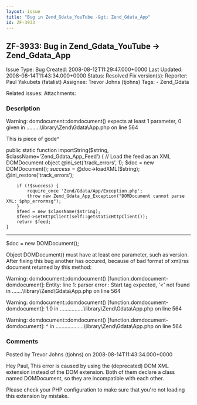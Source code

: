 ```yaml
---
layout: issue
title: "Bug in Zend_Gdata_YouTube -&gt; Zend_Gdata_App"
id: ZF-3933
---
```


ZF-3933: Bug in Zend\_Gdata\_YouTube -> Zend\_Gdata\_App
--------------------------------------------------------

 Issue Type: Bug Created: 2008-08-12T11:29:47.000+0000 Last Updated: 2008-08-14T11:43:34.000+0000 Status: Resolved Fix version(s): 
 Reporter:  Paul Yakubets (fatalist)  Assignee:  Trevor Johns (tjohns)  Tags: - Zend\_Gdata
 
 Related issues: 
 Attachments: 
### Description

Warning: domdocument::domdocument() expects at least 1 parameter, 0 given in .........\\library\\Zend\\Gdata\\App.php on line 564

This is piece of gode^

public static function importString($string, $className='Zend\_Gdata\_App\_Feed') { // Load the feed as an XML DOMDocument object @ini\_set('track\_errors', 1); $doc = new DOMDocument(); $success = @$doc->loadXML($string); @ini\_restore('track\_errors');

 
        if (!$success) {
            require_once 'Zend/Gdata/App/Exception.php';
            throw new Zend_Gdata_App_Exception("DOMDocument cannot parse XML: $php_errormsg");
        }
        $feed = new $className($string);
        $feed->setHttpClient(self::getstaticHttpClient());
        return $feed;
    }


- - - - - -

$doc = new DOMDocument();

Object DOMDocument() must have at least one parameter, such as version. After fixing this bug another has occured, because of bad format of xml/rss document returned by this method:

Warning: domdocument::domdocument() [function.domdocument-domdocument]: Entity: line 1: parser error : Start tag expected, '<' not found in .......\\library\\Zend\\Gdata\\App.php on line 564

Warning: domdocument::domdocument() [function.domdocument-domdocument]: 1.0 in ................\\library\\Zend\\Gdata\\App.php on line 564

Warning: domdocument::domdocument() [function.domdocument-domdocument]: ^ in ...................\\library\\Zend\\Gdata\\App.php on line 564

 

 

### Comments

Posted by Trevor Johns (tjohns) on 2008-08-14T11:43:34.000+0000

Hey Paul, This error is caused by using the (deprecated) DOM XML extension instead of the DOM extension. Both of them declare a class named DOMDocument, so they are incompatible with each other.

Please check your PHP configuration to make sure that you're not loading this extension by mistake.

 

 
